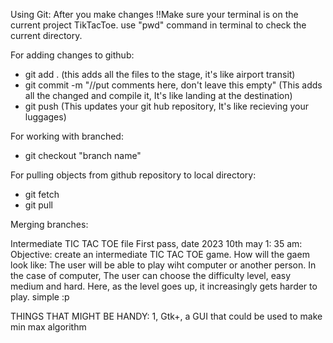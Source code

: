 Using Git:
After you make changes
!!Make sure your terminal is on the current project TikTacToe. use "pwd" command in terminal to check the current directory.

For adding changes to github:
- git add . (this adds all the files to the stage, it's like airport transit)
- git commit -m "//put comments here, don't leave this empty" (This adds all the changed and compile it, It's like landing at the destination)
- git push (This updates your git hub repository, It's like recieving your luggages)


For working with branched:
- git checkout "branch name" 

For pulling objects from github repository to local directory:
- git fetch
- git pull

Merging branches:




Intermediate TIC TAC TOE file
First pass, date 2023 10th may 1: 35 am:
Objective: create an intermediate TIC TAC TOE game.
How will the gaem look like: The user will be able to play wiht computer or another person. In the case of computer, The user can choose the difficulty level, easy medium and hard. Here, as the level goes up, it increasingly gets harder to play. simple :p

THINGS THAT MIGHT BE HANDY:
1, Gtk+, a GUI that could be used to make
min max algorithm